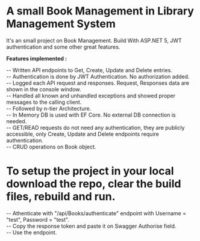 # A small Book Management in Library Management System
It's an small project on Book Management. Build With ASP.NET 5, JWT authentication and some other great features. 

<strong>Features implemented :</strong>

-- Written API endpoints to Get, Create, Update and Delete entries.</br> 
-- Authentication is done by JWT Authentication. No authorization added.</br>
-- Logged each API request and responses. Request, Responses data are shown in the console window.</br>
-- Handled all known and unhandled exceptions and showed proper messages to the calling client.</br> 
-- Followed by n-tier Architecture.</br>
-- In Memory DB is used with EF Core. No external DB connection is needed.</br>
-- GET/READ requests do not need any authentication, they are publicly accessible, only Create, Update and Delete endpoints require authentication.</br>
-- CRUD operations on Book object.</br>


# To setup the project in your local download the repo, clear the build files, rebuild and run. 
-- Athenticate with "/api/Books/authenticate" endpoint with Username = "test", Password = "test". </br>
-- Copy the response token and paste it on Swagger Authorise field.</br>
-- Use the endpoint.</br>
